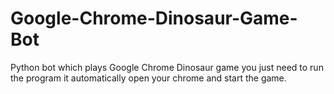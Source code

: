 # Google-Chrome-Dinosaur-Game-Bot
Python bot which plays Google Chrome Dinosaur game you just need to run the program it automatically open your chrome and start the game.
